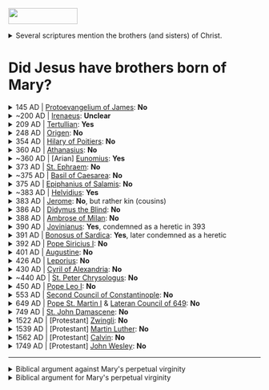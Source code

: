 <a href='https://view-on-whenhub.herokuapp.com/load_widget'><img src='https://view-on-whenhub.herokuapp.com/static/view-on-whenhub-button.png' height='32' width='138'></a>

<details>
  <summary>
  Several scriptures mention the brothers (and sisters) of Christ.
  </summary>
  <blockquote>

"Is not this the carpenter, the son of Mary and brother of James and Joses and Judas and Simon, and are not his sisters here with us?" And they took offense at him. [Mark 6:3]

"Is not this the carpenter's son? Is not his mother called Mary? And are not his brothers James and Joseph and Simon and Judas?" [Matthew 13:55]

Now the Jewish festival of Booths was near. So his brothers said to him, "Leave here and go to Judea so that your disciples also may see the works you are doing; for no one who wants to be widely known acts in secret. If you do these things, show yourself to the world." (For not even his brothers believed in him.) 6 Jesus said to them, "My time has not yet come, but your time is always here. The world cannot hate you, but it hates me because I testify against it that its works are evil. Go to the festival yourselves. I am not going to this festival, for my time has not yet fully come." [John 7:2-8]

All these were constantly devoting themselves to prayer, together with certain women, including Mary the mother of Jesus, as well as his brothers. [Acts 1:14]

Do we not have the right to be accompanied by a believing wife, as do the other apostles and the brothers of the Lord and Cephas? [1 Corinthian 9:5]

But I did not see any other apostle except James the Lord’s brother. [Galations 1:19]

When Joseph awoke from sleep, he did as the angel of the Lord commanded him; he took her as his wife, but had no marital relations with her until she had borne a son; and he named him Jesus. [Matthew 1:24-25]

"...the brother of Jesus, who was called Christ, whose name was James"
 <a href='https://en.wikisource.org/wiki/The_Antiquities_of_the_Jews/Book_XX#Chapter_9'>Antiquities by Josephus, Book 20, Chapter 9 paragraph 1</a>

  </blockquote>
</details>

<h1>Did Jesus have brothers born of Mary?</h1>

<details>
  <summary>
  145 AD | <a href='https://en.wikipedia.org/wiki/Gospel_of_James'>Protoevangelium of James</a>: <b>No</b>
  </summary>
  <blockquote>

Part of New Testament Apocrypha.

While it does not explicitly assert Mary's perpetual virginity after the birth of Jesus, it does identify the brothers and sisters of Christ to be Joseph's children from a marriage previous to his union with Mary. <a href='https://books.google.com/books?id=dsZzsAtggnUC&lpg=PP1&dq=L.%20Gambero%2C%20Mary%20and%20the%20Fathers%20of%20the%20Church&pg=PA35#v=onepage&q&f=false'>Mary and the Fathers of the Church: The Blessed Virgin Mary in Patristic Thought, pg. 35-41</a>

There's an excellent article here that summarizes this document and its impact <a href='http://www.hippieheretic.com/2015/12/did-mary-remain-perpetual-virgin.html'>here</a>.
  </blockquote>
</details>

<details>
  <summary>
  ~200 AD | <a href='https://en.wikipedia.org/wiki/Irenaeus'>Irenaeus</a>: <b>Unclear</b>
  </summary>
  <blockquote>

In arguing against Helvidius' claim that Mary had other children after Jesus, Jerome suggests Irenaeus (among others) agreed with him that Mary had no other biological children:
"Might I not array against you the whole series of ancient writers? Ignatius, Polycarp, <b>Irenaeus</b>, Justin Martyr, and many other apostolic and eloquent men, who against [the heretics] Ebion, Theodotus of Byzantium, and Valentinus, held these same views and wrote volumes replete with wisdom. If you had ever read what they wrote, you would be a wiser man" (Against Helvidius: The Perpetual Virginity of Mary 19 [A.D. 383]). Available online <a href='http://www.newadvent.org/fathers/3007.htm'>here</a>.

However, in researching the topic while I was able to find people from both sides of the issue saying Irenaeus supported their side, I have not found a clear reference for either side.

This writer sums it up well:

"Did St. Irenaeus’ marvelous penetration into the virginal conception of Christ carry him on to further precisions concerning Our Lady’s virginity? Unfortunately, no, at least according to those authentic writings of his which have come down to us for the most part only in translations; there is nothing in these translated passages to show that Irenaeus held the permanence of Mary’s virginity, i.e., after the Annunciation, in the birth of Christ, and thereafter to the end of her life on earth. Certain critics (128) have believed themselves justified in holding that Irenaeus denied Mary’s perpetual virginity, but without any decisive proof; (129) on the other hand, we must confess that there are no decisive texts to show the opposite." Quote from <a href='http://www.motherofallpeoples.com/2006/10/the-perpetual-virginity-of-the-mother-of-god-part-ii/'>here</a>.
  </blockquote>
</details>

<details>
  <summary>
  209 AD | <a href='https://en.wikipedia.org/wiki/Tertullian'>Tertullian</a>: <b>Yes</b>
  </summary>
  <blockquote>

"But he seems to deny the virginity of Mary, the Mother of Christ, in partu, though he affirms it ante partum." Cited from <a href='http://www.newadvent.org/cathen/14520c.htm'>here</a>.

In other words, he seems to deny the perpetual virginity of Mary during / after the birth of Jesus.

Note that all the specific citations I've found are unclear, and can be interpreted in other fashions. However it is clear other people closer to Tertullian's time believed he thought Mary had other children after Jesus.
  </blockquote>
</details>

<details>
  <summary>
  248 AD | <a href='https://en.wikipedia.org/wiki/Origen'>Origen</a>: <b>No</b>
  </summary>
  <blockquote>

"The Book [the Protoevangelium] of James [records] that the brethren of Jesus were sons of Joseph by a former wife, whom he married before Mary. Now those who say so wish to preserve the honor of Mary in virginity to the end, so that body of hers which was appointed to minister to the Word . . . might not know intercourse with a man after the Holy Spirit came into her and the power from on high overshadowed her. And I think it in harmony with reason that Jesus was the firstfruit among men of the purity which consists in [perpetual] chastity, and Mary was among women. For it were not pious to ascribe to any other than to her the firstfruit of virginity" (Commentary on Matthew 2:17 [A.D. 248]). Quoted from <a href='http://www.catholic.com/tracts/mary-ever-virgin'>here</a>.
  </blockquote>
</details>


<details>
  <summary>
  354 AD | <a href='https://en.wikipedia.org/wiki/Hilary_of_Poitiers'>Hilary of Poitiers</a>: <b>No</b>
  </summary>
  <blockquote>

"If they [the brethren of the Lord] had been Mary's sons and not those taken from Joseph's former marriage, she would never have been given over in the moment of the passion [crucifixion] to the apostle John as his mother, the Lord saying to each, 'Woman, behold your son,' and to John, 'Behold your mother' [John 19:26–27), as he bequeathed filial love to a disciple as a consolation to the one desolate" (Commentary on Matthew 1:4 [A.D. 354]).  Quoted from <a href='http://www.catholic.com/tracts/mary-ever-virgin'>here</a>.
  </blockquote>
</details>

<details>
  <summary>
  360 AD | <a href='https://en.wikipedia.org/wiki/Athanasius_of_Alexandria'>Athanasius</a>: <b>No</b>
  </summary>
  <blockquote>

"Let those, therefore, who deny that the Son is by nature from the Father and proper to his essence deny also that he took true human flesh from the ever-virgin Mary" (Discourses Against the Arians 2:70 [A.D. 360]).  Quoted from [here](http://www.catholic.com/tracts/mary-ever-virgin).

For example, St. Athanasius (373 A.D.), bishop of Alexandria, who was, as a deacon, active at the First Council of Nicaea, stated that Jesus "took human flesh from the ever-virgin Mary."
https://www.ewtn.com/library/ANSWERS/FR90203.HTM
  </blockquote>
</details>

<details>
  <summary>
  ~360 AD | [Arian] <a href='https://en.wikipedia.org/wiki/Eunomius_of_Cyzicus'>Eunomius</a>: <b>Yes</b>
  </summary>
  <blockquote>

"Eunomius does not discuss the virginity of Mary in any of his extant works, but there are ancient reports about his teaching on this subject. From what can be reconstructed of his Mariological views, he appears to have based his objection to Mary’s perpetual virginity on Matthew 1:25, not on those passages that mention siblings of Jesus." Quoted from <a href='http://www.academia.edu/1857079/Tradition_and_Polemic_in_Basil_of_Caesareas_Homily_on_the_Theophany'>here</a>.

  </blockquote>
</details>

<details>
  <summary>
  373 AD | <a href='https://en.wikipedia.org/wiki/Ephrem_the_Syrian'>St. Ephraem</a>: <b>No</b>
  </summary>
  <blockquote>

"This Virgin became a Mother while preserving her virginity;
And though still a Virgin she carried a Child in her womb;
And the handmaid and work of His Wisdom became the Mother of God"
(St Ephraim, Songs of Praise, 1, 20; c. 381 AD) Quoted from [here](http://home.earthlink.net/~mysticalrose/marian3.html).

"Because there are those who dare to say that Mary cohabited with Joseph after she bore the Redeemer, we reply, 'How would it have been possible for her who was the home of the indwelling of the Spirit, whom the divine power overshadowed, that she be joined by a mortal being, and gave birth filled with birthpangs, in the image of the primeval curse?' If Mary was blessed of women, she would have been exempt from the curse from the beginning, and from the bearing of children in birthpangs and curses. It would be impossible therefore to call one who gave birth with these birthpangs blessed."
Quoted from <a href='http://catholicchampion.blogspot.com/2009/11/saint-ephrem-syrian-view-of-blessed.html'>here</a>, which quotes from Saint Ephrem's Commentary on Tatian's Diatessaron: <a href='https://books.google.com/books/about/Saint_Ephrem_s_Commentary_on_Tatian_s_Di.html?id=XPdBAQAAIAAJ'>English Translation</a>.

  </blockquote>
</details>

<details>
  <summary>
  ~375 AD | <a href='https://en.wikipedia.org/wiki/Basil_of_Caesarea'>Basil of Caesarea</a>: <b>No</b>
  </summary>
  <blockquote>

For "he did not know her" - it says - "until she gave birth to a Son, her firstborn" (Mt 1:25). But this could make one suppose that Mary, after having offered in all purity her own sevice in giving birth to the Lord, by virtue of the intervention of the Holy Spirit, did not subsequently refrain from normal conjugal relations.

That would not have affected the teaching of our religion at all, because Mary's virginity was necessary until the service of the Incarnation, and what happened afterward need not be investigated in order to affect the doctrine of the mystery.

But since the <b>lovers of Christ do not allow themselves to hear that the Mother of God ceased at a given moment to be a virgin, we consider their testimony to be sufficient.</b>

Quoted from <a href='https://books.google.com/books?id=dsZzsAtggnUC&lpg=PA146&ots=8zGU8PFo8j&pg=PA146#v=onepage&f=false'>Mary and the Fathers of the Church: The Blessed Virgin Mary in Patristic Thought pg 146</a>

  </blockquote>
</details>

<details>
  <summary>
  375 AD | <a href='https://en.wikipedia.org/wiki/Epiphanius_of_Salamis'>Epiphanius of Salamis</a>: <b>No</b>
  </summary>
  <blockquote>

"For I have heard from someone that certain persons are venturing to say that [Mary] had marital relations after the Savior’s birth. And I am not surprised. The ignorance of persons who do not know the sacred scriptures well and have not consulted histories, always turn them to one thing after another, and distracts anyone who wants to track down something about the truth out of his own head."
<a href='https://books.google.com/books?id=tKtzRNP0Z70C&pg=PA620&lpg=PA620'>The Panarion of Epiphanius of Salamis: De fide. Books II and III, page 620, 7.1</a>

"And to holy Mary 'Virgin' is invariably added, for that holy woman remains undefiled" (Panacea Against All Heresies 78:6 [A.D. 374/377]). Quoted from <a href='http://www.catholic.com/magazine/articles/marys-perpetual-virginity'>here</a>.
  </blockquote>
</details>

<details>
  <summary>
  ~383 AD | <a href='https://en.wikipedia.org/wiki/Helvidius'>Helvidius</a>: <b>Yes</b>
  </summary>
  <blockquote>

Stated that when the bible speaks of "brothers" and "sisters" of the Lord, that suggests Mary had marital relations with Joseph after Jesus was born. He supported his opinion by the writings of Tertullian and Victorinus. Cited from [here](https://www.biblicaltraining.org/library/brothers-jesus)

Jerome in his response denied Tertullian as an authority, and suggests Helvidius misinterpreted Victorinus and that Victorinus was speaking of brothers through kinship (step-brothers).

None of his works survived, but his teachings are preserved in <a href='http://www.newadvent.org/fathers/3007.htm'>Jerome's letter against him</a>.
  </blockquote>
</details>

<details>
  <summary>
  383 AD | <a href='https://en.wikipedia.org/wiki/Jerome'>Jerome</a>: <b>No</b>, but rather kin (cousins)
  </summary>
  <blockquote>

"[Helvidius] produces Tertullian as a witness [to his view] and quotes Victorinus, bishop of Petavium. Of Tertullian, I say no more than that he did not belong to the Church. But as regards Victorinus, I assert what has already been proven from the gospel - that he [Victorinus] spoke of the brethren of the Lord not as being sons of Mary but brethren in the sense I have explained, that is to say, brethren in point of kinship, not by nature. [By discussing such things we] are . . . following the tiny streams of opinion. Might I not array against you the whole series of ancient writers? Ignatius, Polycarp, Irenaeus, Justin Martyr, and many other apostolic and eloquent men, who against [the heretics] Ebion, Theodotus of Byzantium, and Valentinus, held these same views and wrote volumes replete with wisdom. If you had ever read what they wrote, you would be a wiser man"

"The only conclusion is that the Mary who is described as the mother of James the Less was the wife of Alphæus and sister of Mary the Lord's mother, the one who is called by John the Evangelist Mary of Clopas, whether after her father, or kindred, or for some other reason."

"We believe that God was born of a virgin, because we read it. We do not believe that Mary was married after she brought forth her Son, because we do not read it. . . . You [Helvidius] say that Mary did not remain a virgin. As for myself, I claim that Joseph himself was a virgin, through Mary, so that a virgin Son might be born of a virginal wedlock"

(Against Helvidius: The Perpetual Virginity of Mary 19 [A.D. 383]). Online version <a href='http://www.newadvent.org/fathers/3007.htm'>here</a>.

  </blockquote>
</details>


<details>
  <summary>
  386 AD | <a href='https://en.wikipedia.org/wiki/Didymus_the_Blind'>Didymus the Blind</a>: <b>No</b>
  </summary>
  <blockquote>

"It helps us to understand the terms 'first-born' and 'only-begotten' when the Evangelist tells that Mary remained a virgin 'until she brought forth her first-born son' [Matt. 1:25]; for neither did Mary, who is to be honored and praised above all others, marry anyone else, nor did she ever become the Mother of anyone else, but even after childbirth she remained always and forever an immaculate virgin" (The Trinity 3:4 [A.D. 386]).

Quoted from <a href='http://www.catholic.com/tracts/mary-ever-virgin'>here</a> and <a href='https://www.ewtn.com/library/ANSWERS/FR90203.HTM'>here</a>.
  </blockquote>
</details>

<details>
  <summary>
  388 AD | <a href='https://en.wikipedia.org/wiki/Ambrose'>Ambrose of Milan</a>: <b>No</b>
  </summary>
  <blockquote>

"Imitate her [Mary], holy mothers, who in her only dearly beloved Son set forth so great an example of material virtue; for neither have you sweeter children [than Jesus], nor did the Virgin seek the consolation of being able to bear another son" (Letters 63:111 [A.D. 388]). Quoted from [here](http://www.catholic.com/tracts/mary-ever-virgin).

St. Ambrose of Milan (397 A.D.) cites the beautiful prophecy of Ezekiel—"This gate is to remain closed; it is not to be opened for anyone to enter by it. Since the Lord, the God of Israel has entered by it, it shall remain closed (Ez 44:2)." He then comments, "Who is this gate, if not Mary?" De institutione virginum, quoted from <a href='https://www.ewtn.com/library/ANSWERS/FR90203.HTM'>here</a> and <a href='http://www.motherofallpeoples.com/2012/10/marys-miraculous-birth-of-jesus-the-catholic-churchs-perennial-tradition/'>here</a>.
  </blockquote>
</details>

<details>
  <summary>
  390 AD | <a href='https://en.wikipedia.org/wiki/Jovinian'>Jovinianus</a>: <b>Yes</b>, condemned as a heretic in 393
  </summary>
  <blockquote>

"From a letter of the synod at Milan to Pope Siricius (Ambrose, Ep. xlii) and from St. Augustine (lib. I contra Julian., ii) it is clear that Jovinianus denied also the perpetual virginity of the Blessed Virgin Mary."

Quoted from <a href='http://www.newadvent.org/cathen/08530a.htm'>here</a>
  </blockquote>
</details>

<details>
  <summary>
  391 AD | <a href='https://en.wikipedia.org/wiki/Bonosus_of_Sardica'>Bonosus of Sardica</a>: <b>Yes</b>, later condemned as a heretic
  </summary>
  <blockquote>

"Bishop of Sardica, a heretic in the latter part of the fourth century. Against the common teaching of the Church he held that, after Jesus, Mary had several other children. The Council of Capua (391), before which the matter was brought, did not pass any judgment on it, but referred it to the Metropolitan Anysius of Thessalonica and the other bishops of Illyria."

Quoted from <a href='http://www.newadvent.org/cathen/02677b.htm'>here</a>
  </blockquote>
</details>

<details>
  <summary>
  392 AD | <a href='https://en.wikipedia.org/wiki/Pope_Siricius'>Pope Siricius I</a>: <b>No</b>
  </summary>
  <blockquote>

"You had good reason to be horrified at the thought that another birth might issue from the same virginal womb from which Christ was born according to the flesh. For the Lord Jesus would never have chosen to be born of a virgin if he had ever judged that she would be so incontinent as to contaminate with the seed of human intercourse the birthplace of the Lord’s body, that court of the eternal king" (Letter to Bishop Anysius [A.D. 392]).

Quoted from <a href='http://www.catholic.com/tracts/mary-ever-virgin'>here</a>.
  </blockquote>
</details>


<details>
  <summary>
  401 AD | <a href='https://en.wikipedia.org/wiki/Augustine_of_Hippo'>Augustine</a>: <b>No</b>
  </summary>
  <blockquote>

"In being born of a Virgin who chose to remain a Virgin even before she knew who was to be born of her, Christ wanted to approve virginity rather than to impose it. And he wanted virginity to be of free choice even in that woman in whom he took upon himself the form of a slave" (Holy Virginity 4:4 [A.D. 401]).

"It was not the visible sun, but its invisible Creator who consecrated this day for us, when the Virgin Mother, fertile of womb and integral in her virginity, brought him forth, made visible for us, by whom, when he was invisible, she too was created. A Virgin conceiving, a Virgin bearing, a Virgin pregnant, a Virgin bringing forth, a Virgin perpetual. Why do you wonder at this, O man?" (Sermons 186:1 [A.D. 411]).

"Heretics called Antidicomarites are those who contradict the perpetual virginity of Mary and affirm that after Christ was born she was joined as one with her husband" (Heresies 56 [A.D. 428]).

Quoted from <a href='http://www.catholic.com/tracts/mary-ever-virgin'>here</a>.
  </blockquote>
</details>


<details>
  <summary>
  426 AD | <a href='http://www.biblicalcyclopedia.com/L/leporius.html'>Leporius</a>: <b>No</b>
  </summary>
  <blockquote>

"We confess, therefore, that our Lord and God, Jesus Christ, the only Son of God, born of the Father before the ages, and in times most recent, made man of the Holy Spirit and the ever-virgin Mary" (Document of Amendment 3 [A.D. 426]).

Quoted from <a href='http://www.catholic.com/tracts/mary-ever-virgin'>here</a>.
  </blockquote>
</details>

<details>
  <summary>
  430 AD | <a href='https://en.wikipedia.org/wiki/Cyril_of_Alexandria'>Cyril of Alexandria</a>: <b>No</b>
  </summary>
  <blockquote>

"[T]he Word himself, coming into the Blessed Virgin herself, assumed for himself his own temple from the substance of the Virgin and came forth from her a man in all that could be externally discerned, while interiorly he was true God. Therefore he kept his Mother a virgin even after her childbearing" (Against Those Who Do Not Wish to Confess That the Holy Virgin is the Mother of God 4 [A.D. 430]).

Quoted from <a href='http://www.catholic.com/tracts/mary-ever-virgin'>here</a> and <a href='https://sites.google.com/site/stmacapologetics/doctrinal-index/intro-to-mary/perpetual-virginity'>here</a>.

  </blockquote>
</details>

<details>
  <summary>
  ~440 AD | <a href='https://en.wikipedia.org/wiki/Peter_Chrysologus'>St. Peter Chrysologus</a>: <b>No</b>
  </summary>
  <blockquote>

"Where are they who think that the Virgin’s conceiving and the Virgin’s giving birth are like those of other women... A Virgin conceived, a Virgin bore, and a Virgin she remains." [The Fathers of the Church, A New Translation, Vol. 17, Sermon 117 “The First Adam, and the Last Adam, Born of a Virgin” p.199]. Quoted from <a href='https://panagiaquicktohear.com/2014/01/28/the-theology-of-protopresbyter-thomas-hopko-orthodox-or-opinion-2/'>here</a> and <a href='https://www.ewtn.com/library/ANSWERS/FR90203.HTM'>here</a>

  </blockquote>
</details>

<details>
  <summary>
  450 AD | <a href='https://en.wikipedia.org/wiki/Pope_Leo_I'>Pope Leo I</a>: <b>No</b>
  </summary>
  <blockquote>

"His [Christ’s] origin is different, but his [human] nature is the same. Human usage and custom were lacking, but by divine power a Virgin conceived, a Virgin bore, and Virgin she remained" (Sermons 22:2 [A.D. 450]).

Quoted from <a href='http://www.catholic.com/tracts/mary-ever-virgin'>here</a>.
  </blockquote>
</details>


<details>
  <summary>
  553 AD | <a href='http://www.newadvent.org/fathers/3812.htm'>Second Council of Constantinople</a>: <b>No</b>
  </summary>
  <blockquote>

"If anyone shall not confess that the Word of God has two nativities, the one from all eternity of the Father, without time and without body; the other in these last days, coming down from heaven and being made flesh of the holy and glorious Mary, Mother of God and always a virgin, and born of her: let him be anathema." Quoted from <a href='http://www.newadvent.org/fathers/3812.htm'>here</a>.
  </blockquote>
</details>

<details>
  <summary>
  649 AD | <a href='https://en.wikipedia.org/wiki/Pope_Martin_I'>Pope St. Martin I</a> & <a href='https://en.wikipedia.org/wiki/Lateran_Council_of_649'>Lateran Council of 649</a>: <b>No</b>
  </summary>
  <blockquote>

"If anyone does not in accord with the Holy Fathers acknowledge the holy and ever virgin and immaculate Mary was really and truly the Mother of God, inasmuch as she, in the fullness of time, and without seed, conceived by the Holy Spirit, God in the Word Himself, who before all time was born of God the Father, and without loss of integrity brought Him forth, and after His birth preserved her virginity inviolate, let him be condemned." Lateran Council, Oct, 649, DS 503. Quoted from <a href='https://www.ewtn.com/library/SCRIPTUR/virbir.htm'>here</a>.
  </blockquote>
</details>


<details>
  <summary>
  749 AD | <a href='https://en.wikipedia.org/wiki/John_of_Damascus'>St. John Damascene</a>: <b>No</b>
  </summary>
  <blockquote>

St. John Damascene (749 A.D.), the last of the Fathers, is quaint in his vigorous defense of Mary's perpetual virginity—"Thus the Ever-Virgin remains after birth a Virgin still, never having consorted with man . . . For how were it possible that she, who had borne God . . . should ever receive the embrace of a man? Perish the thought!"

https://www.ewtn.com/library/ANSWERS/FR90203.HTM
  </blockquote>
</details>

<details>
  <summary>
  1522 AD | [Protestant] <a href='https://en.wikipedia.org/wiki/Huldrych_Zwingli'>Zwingli</a>: <b>No</b>
  </summary>
  <blockquote>

I have never thought, still less taught, or declared publicly, anything concerning the subject of the ever Virgin Mary, Mother of our salvation, which could be considered dishonourable, impious, unworthy or evil . . . I believe with all my heart according to the word of holy gospel that this pure virgin bore for us the Son of God and that she remained, in the birth and after it, a pure and unsullied virgin, for eternity.
  </blockquote>
</details>

<details>
  <summary>
  1539 AD | [Protestant] <a href='https://en.wikipedia.org/wiki/Martin_Luther'>Martin Luther</a>: <b>No</b>
  </summary>
  <blockquote>

Christ, our Savior, was the real and natural fruit of Mary's virginal womb . . . This was without the cooperation of a man, and she remained a virgin after that.
Luther's Works, eds. Jaroslav Pelikan (vols. 1-30) & Helmut T. Lehmann (vols. 31-55), St. Louis: Concordia Pub. House (vols. 1-30); Philadelphia: Fortress Press (vols. 31-55), 1955, v.22:23 / Sermons on John, chaps. 1-4 (1539)

Christ . . . was the only Son of Mary, and the Virgin Mary bore no children besides Him . . . I am inclined to agree with those who declare that 'brothers' really mean 'cousins' here, for Holy Writ and the Jews always call cousins brothers.
{Pelikan, ibid., v.22:214-15 / Sermons on John, chaps. 1-4 (1539)}

Scripture does not say or indicate that she later lost her virginity . . .
When Matthew [1:25] says that Joseph did not know Mary carnally until she had brought forth her son, it does not follow that he knew her subsequently;
{Pelikan, ibid., v.45:206,212-3 / That Jesus Christ was Born a Jew (1523) }

http://catholicbridge.com/catholic/martin_luther_on_mary.php
  </blockquote>
</details>

<details>
  <summary>
  1562 AD | [Protestant] <a href='https://en.wikipedia.org/wiki/John_Calvin'>Calvin</a>: <b>No</b>
  </summary>
  <blockquote>

Helvidius displayed excessive ignorance in concluding that Mary must have had many sons, because Christ's 'brothers' are sometimes mentioned.
{Harmony of Matthew, Mark & Luke, sec. 39 (Geneva, 1562), vol. 2 / From Calvin's Commentaries, tr. William Pringle, Grand Rapids, MI: Eerdmans, 1949, p.215; on Matthew 13:55}

[On Matt 1:25:] The inference he [Helvidius] drew from it was, that Mary remained a virgin no longer than till her first birth, and that afterwards she had other children by her husband . . . No just and well-grounded inference can be drawn from these words . . . as to what took place after the birth of Christ. He is called 'first-born'; but it is for the sole purpose of informing us that he was born of a virgin . . . What took place afterwards the historian does not inform us . . . No man will obstinately keep up the argument, except from an extreme fondness for disputation.
{Pringle, ibid., vol. I, p. 107}

Under the word 'brethren' the Hebrews include all cousins and other relations, whatever may be the degree of affinity.
{Pringle, ibid., vol. I, p. 283 / Commentary on John, (7:3) }
  </blockquote>
</details>

<details>
  <summary>
  1749 AD | [Protestant] <a href='https://en.wikipedia.org/wiki/John_Wesley'>John Wesley</a>: <b>No</b>
  </summary>
  <blockquote>

"I believe that He [Jesus] was made man, joining the human nature with the divine in one person; being conceived by the singular operation of the Holy Ghost, and born of the blessed Virgin Mary, who, as well after as before she brought Him forth, continued a pure and unspotted virgin." [Letter to a Roman Catholic, DUBLIN July 18, 1749.] From <a href='https://johnwesley.wordpress.com/john-wesleys-letter-to-a-roman-catholic/>here</a>
  </blockquote>
</details>

---------------------------


<details>
  <summary>
  Biblical argument against Mary's perpetual virginity
  </summary>
  <blockquote>

Psalm 69:8: "I have become a stranger to my brothers, an alien to my mother's sons."

This is a messianic psalm, and here the term brothers is unambiguous (mother's sons).

----------------

Matthew 1:24-25: "When Joseph woke from sleep, he did as the angel of the Lord commanded him: he took his wife, but knew her not until she had given birth to a son. And he called his name Jesus."

In saying "knew her not until she had given birth to a son", this implies Mary and Joseph had customary marital relations after the birth of Jesus.

----------------

There's a problem in claiming Jesus' brothers/sisters were cousins or other kinsmen. There is an exact term for cousin, 'anepsios', which is used elsewhere in the New Testament (Colossians 4:10). There is also a word for kinsmen, 'suggenes', which is used elsewhere (Luke 1:36). Instead the New Testament writers use 'adelphos', whose primary meaning speaks of a relationship of shared parentage (which is what should be assumed unless context suggests otherwise).
  </blockquote>
</details>

<details>
  <summary>
  Biblical argument for Mary's perpetual virginity
  </summary>
  <blockquote>

Matthew 1:24-25: "When Joseph woke from sleep, he did as the angel of the Lord commanded him: he took his wife, but knew her not <b>until [ἕως]</b> she had given birth to a son. And he called his name Jesus."

Often times it is said that by the word "until", this verse implies Mary and Joseph had customary marital relations after the birth of Jesus. The word until here in Greek is 'ἕως'. This is the same word used in Matthew 28:19-20.

Matthew 28:19-20: "Go therefore and make disciples of all nations, baptizing them in the name of the Father and of the Son and of the Holy Spirit, and teaching them to obey everything that I have commanded you. And remember, I am with you always, <b>until [ἕως]</b> the end of the age."

If we were interpret ἕως [until] in the same sense for Matthew 28 as it is suggested we do for Matthew 1, it appears Jesus is saying he will be with us until the end of the age, and then will cease to be with us - which is nonsense. Similar nonsense  occurs in other passages that use the same word (2 Samuel 6:23, Genesis 8:7, and Deuteronomy 34:6) if we follow this interpretation. Therefore, Matthew 1:25 is not implying Mary and Joseph had customary marital relations after the birth of Jesus.

----------------

John 19:26-27: "When Jesus saw his mother and the disciple whom he loved standing nearby, he said to his mother, 'Woman, behold, your son!' Then he said to the disciple, 'Behold, your mother!' And from that hour the disciple took her to his own home."

If Mary had other sons, it seems strange and out of character that Jesus would have gone out of his way to disregard family ties and commit a grave dishonor to his brothers by entrusting his mother to another man.

----------------

Adelphos, the word used when speaking of the brothers and sisters of Christ, is not only used to refer to biological brothers but also to relatives (Genesis 14:14, 29:15), close friends (2 Samuel 1:26, 1 Kings 9:13) or even allies (Amos 1:9).

----------------

When Jesus went to the temple at the age of 12, there is no mention of other children in his family (Luke 2:41-51).

----------------

It is noteworthy that in scriptures even when Jesus is referred to as the son of Mary, Jesus' brothers are never referred to that way.

  </blockquote>
</details>

